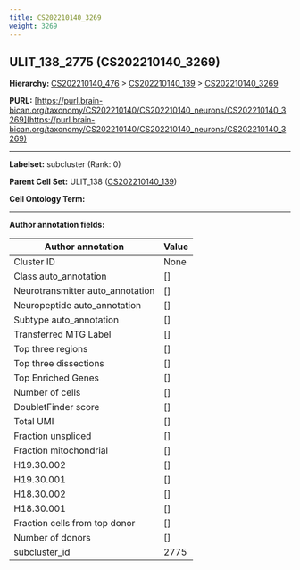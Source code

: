 ```yaml
---
title: CS202210140_3269
weight: 3269
---
```

## ULIT_138_2775 (CS202210140_3269)
<b>Hierarchy: </b>
[CS202210140_476](../CS202210140_476) >
[CS202210140_139](../CS202210140_139) >
[CS202210140_3269](../CS202210140_3269)

**PURL:** [https://purl.brain-bican.org/taxonomy/CS202210140/CS202210140_neurons/CS202210140_3269](https://purl.brain-bican.org/taxonomy/CS202210140/CS202210140_neurons/CS202210140_3269)

---


**Labelset:** subcluster (Rank: 0)

**Parent Cell Set:** ULIT_138 ([CS202210140_139](../CS202210140_139))



**Cell Ontology Term:** 

[MARKER GENES.]: #


---

[TRANSFERRED ANNOTATIONS.]: #


[AUTHOR ANNOTATION FIELDS.]: #


**Author annotation fields:**

| Author annotation | Value |
|-------------------|-------|
|Cluster ID|None|
|Class auto_annotation|[]|
|Neurotransmitter auto_annotation|[]|
|Neuropeptide auto_annotation|[]|
|Subtype auto_annotation|[]|
|Transferred MTG Label|[]|
|Top three regions|[]|
|Top three dissections|[]|
|Top Enriched Genes|[]|
|Number of cells|[]|
|DoubletFinder score|[]|
|Total UMI|[]|
|Fraction unspliced|[]|
|Fraction mitochondrial|[]|
|H19.30.002|[]|
|H19.30.001|[]|
|H18.30.002|[]|
|H18.30.001|[]|
|Fraction cells from top donor|[]|
|Number of donors|[]|
|subcluster_id|2775|
